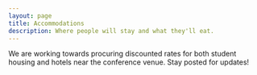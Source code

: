 ```yaml
---
layout: page
title: Accommodations
description: Where people will stay and what they'll eat.
---
```

We are working towards procuring discounted rates for 
both student housing and hotels near the conference venue.
Stay posted for updates!